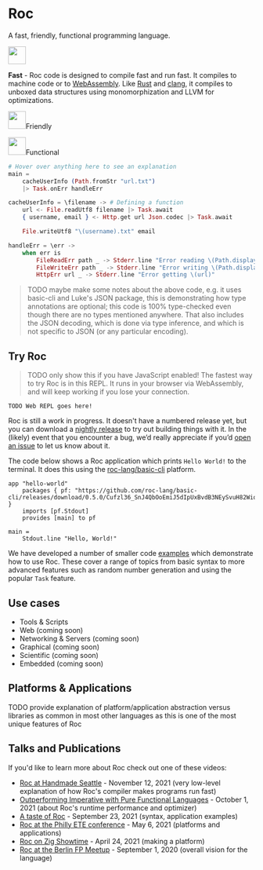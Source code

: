 <link rel="preconnect" href="https://fonts.googleapis.com">
<link rel="preconnect" href="https://fonts.gstatic.com" crossorigin>
<link href="https://fonts.googleapis.com/css2?family=PT+Serif:ital,wght@0,400;0,700;1,400;1,700&display=swap" rel="stylesheet">
<link rel="preconnect" href="https://fonts.googleapis.com">
<link rel="preconnect" href="https://fonts.gstatic.com" crossorigin>
<link href="https://fonts.googleapis.com/css2?family=Merriweather:ital,wght@0,400;0,700;1,700&family=PT+Serif:ital,wght@0,400;0,700;1,400;1,700&display=swap" rel="stylesheet">
<link rel="preconnect" href="https://fonts.googleapis.com">
<link rel="preconnect" href="https://fonts.gstatic.com" crossorigin>
<link href="https://fonts.googleapis.com/css2?family=Merriweather+Sans:ital,wght@0,400;0,500;0,600;0,700;0,800;1,400;1,500;1,600;1,700;1,800&family=Merriweather:ital,wght@0,400;0,700;1,700&family=PT+Serif:ital,wght@0,400;0,700;1,400;1,700&display=swap" rel="stylesheet">
<link rel="preconnect" href="https://fonts.googleapis.com">
<link rel="preconnect" href="https://fonts.gstatic.com" crossorigin>
<link href="https://fonts.googleapis.com/css2?family=Merriweather+Sans:ital,wght@0,400;0,500;0,600;0,700;0,800;1,400;1,500;1,600;1,700;1,800&family=Merriweather:ital,wght@0,400;0,700;1,700&family=PT+Sans:ital,wght@0,400;0,700;1,400;1,700&family=PT+Serif:ital,wght@0,400;0,700;1,400;1,700&display=swap" rel="stylesheet">
<link rel="preconnect" href="https://fonts.googleapis.com">
<link rel="preconnect" href="https://fonts.gstatic.com" crossorigin>
<link href="https://fonts.googleapis.com/css2?family=Fira+Sans:ital,wght@0,300;0,400;1,300;1,400&family=Merriweather+Sans:ital,wght@0,400;0,500;0,600;0,700;0,800;1,400;1,500;1,600;1,700;1,800&family=Merriweather:ital,wght@0,400;0,700;1,700&family=PT+Sans:ital,wght@0,400;0,700;1,400;1,700&family=PT+Serif:ital,wght@0,400;0,700;1,400;1,700&display=swap" rel="stylesheet">
<link rel="preconnect" href="https://fonts.googleapis.com">
<link rel="preconnect" href="https://fonts.gstatic.com" crossorigin>
<link href="https://fonts.googleapis.com/css2?family=Fira+Sans:ital,wght@0,300;0,400;1,300;1,400&family=Merriweather+Sans:ital,wght@0,400;0,500;0,600;0,700;0,800;1,400;1,500;1,600;1,700;1,800&family=Merriweather:ital,wght@0,400;0,700;1,700&family=PT+Sans:ital,wght@0,400;0,700;1,400;1,700&family=PT+Serif:ital,wght@0,400;0,700;1,400;1,700&family=Ubuntu:ital,wght@0,400;0,500;0,700;1,300;1,400;1,500;1,700&display=swap" rel="stylesheet">
<link rel="preconnect" href="https://fonts.googleapis.com">
<link rel="preconnect" href="https://fonts.gstatic.com" crossorigin>
<link href="https://fonts.googleapis.com/css2?family=Source+Sans+3:ital,wght@0,400;0,500;0,600;0,700;0,800;0,900;1,400;1,500;1,600;1,700;1,800;1,900&display=swap" rel="stylesheet">

# Roc

<p id="tagline">A fast, friendly, functional programming language.</p>

<img src="roc-rocket.png" width=36><p><b>Fast</b> - Roc code is designed to compile fast and run fast. It compiles to machine code or to <a href="https://webassembly.org/">WebAssembly</a>. Like <a href="https://rust-lang.org">Rust</a> and <a href="https://clang.llvm.org/">clang</a>, it compiles to unboxed data structures using monomorphization and LLVM for optimizations.</p>
<p><img src="roc-rocket.png" width=36>Friendly</p>
<p><img src="roc-rocket.png" width=36>Functional</p>

```elixir
# Hover over anything here to see an explanation
main =
    cacheUserInfo (Path.fromStr "url.txt")
    |> Task.onErr handleErr

cacheUserInfo = \filename -> # Defining a function
    url <- File.readUtf8 filename |> Task.await
    { username, email } <- Http.get url Json.codec |> Task.await

    File.writeUtf8 "\(username).txt" email

handleErr = \err ->
    when err is
        FileReadErr path _ -> Stderr.line "Error reading \(Path.display path)"
        FileWriteErr path _ -> Stderr.line "Error writing \(Path.display path)"
        HttpErr url _ -> Stderr.line "Error getting \(url)"
```

> TODO maybe make some notes about the above code, e.g. it uses basic-cli and Luke's JSON package,
> this is demonstrating how type annotations are optional; this code is 100% type-checked even though
> there are no types mentioned anywhere. That also includes the JSON decoding, which is done via
> type inference, and which is not specific to JSON (or any particular encoding).

## Try Roc

> TODO only show this if you have JavaScript enabled!
The fastest way to try Roc is in this REPL. It runs in your browser via WebAssembly, and will keep working if you lose your connection.

```
TODO Web REPL goes here!
```

Roc is still a work in progress. It doesn't have a numbered release yet, but you can download a [nightly release](https://github.com/roc-lang/roc/releases/tag/nightly) to try out building things with it. In the (likely) event that you encounter a bug, we’d really appreciate if you’d [open an issue](https://github.com/roc-lang/roc/issues) to let us know about it.

The code below shows a Roc application which prints `Hello World!` to the terminal. It does this using the [roc-lang/basic-cli](https://github.com/roc-lang/basic-cli) platform.

```roc
app "hello-world"
    packages { pf: "https://github.com/roc-lang/basic-cli/releases/download/0.5.0/Cufzl36_SnJ4QbOoEmiJ5dIpUxBvdB3NEySvuH82Wio.tar.br" }
    imports [pf.Stdout]
    provides [main] to pf

main =
    Stdout.line "Hello, World!"
```

We have developed a number of smaller code [examples](https://github.com/roc-lang/examples) which demonstrate how to use Roc. These cover a range of topics from basic syntax to more advanced features such as random number generation and using the popular `Task` feature.

## Use cases

-   Tools & Scripts
-   Web (coming soon)
-   Networking & Servers (coming soon)
-   Graphical (coming soon)
-   Scientific (coming soon)
-   Embedded (coming soon)

## Platforms & Applications

TODO provide explanation of platform/application abstraction versus libraries as common in most other languages as this is one of the most unique features of Roc

## Talks and Publications

If you'd like to learn more about Roc check out one of these videos:

*   [Roc at Handmade Seattle](https://media.handmade-seattle.com/roc-lang) - November 12, 2021 (very low-level explanation of how Roc's compiler makes programs run fast)
*   [Outperforming Imperative with Pure Functional Languages](https://youtu.be/vzfy4EKwG_Y) - October 1, 2021 (about Roc's runtime performance and optimizer)
*   [A taste of Roc](https://youtu.be/6qzWm_eoUXM) - September 23, 2021 (syntax, application examples)
*   [Roc at the Philly ETE conference](https://youtu.be/cpQwtwVKAfU?t=75) - May 6, 2021 (platforms and applications)
*   [Roc on Zig Showtime](https://youtu.be/FMyyYdFSOHA) - April 24, 2021 (making a platform)
*   [Roc at the Berlin FP Meetup](https://youtu.be/ZnYa99QoznE?t=4790) - September 1, 2020 (overall vision for the language)

<script src="repl.js"></script>

